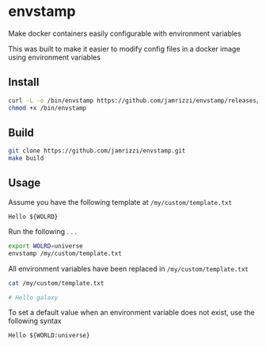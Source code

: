# envstamp

Make docker containers easily configurable with environment variables

This was built to make it easier to modify config files in a docker
image using environment variables

## Install

```sh
curl -L -o /bin/envstamp https://github.com/jamrizzi/envstamp/releases/download/v0.1.0/envstamp
chmod +x /bin/envstamp
```


## Build

```sh
git clone https://github.com/jamrizzi/envstamp.git
make build
```


## Usage

Assume you have the following template at `/my/custom/template.txt`

```
Hello ${WOLRD}
```

Run the following . . .

```sh
export WOLRD=universe
envstamp /my/custom/template.txt
```

All environment variables have been replaced in `/my/custom/template.txt`

```sh
cat /my/custom/template.txt

# Hello galaxy
```

To set a default value when an environment variable does not exist, use the following syntax
```
Hello ${WORLD:universe}
```
